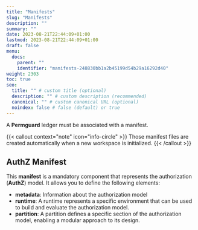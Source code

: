 ```yaml
---
title: "Manifests"
slug: "Manifests"
description: ""
summary: ""
date: 2023-08-21T22:44:09+01:00
lastmod: 2023-08-21T22:44:09+01:00
draft: false
menu:
  docs:
    parent: ""
    identifier: "manifests-248830bb1a2b45199d54b29a16292d40"
weight: 2303
toc: true
seo:
  title: "" # custom title (optional)
  description: "" # custom description (recommended)
  canonical: "" # custom canonical URL (optional)
  noindex: false # false (default) or true
---
```

A **Permguard** ledger must be associated with a manifest.

{{< callout context="note" icon="info-circle" >}}
Those manifest files are created automatically when a new workspace is initialized.
{{< /callout >}}

## AuthZ Manifest

This **manifest**  is a mandatory component that represents the authorization (**AuthZ**) model. It allows you to define the following elements:

- **metadata**: Information about the authorization model
- **runtime**: A runtime represents a specific environment that can be used to build and evaluate the authorization model.
- **partition**: A partition defines a specific section of the authorization model, enabling a modular approach to its design.
